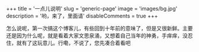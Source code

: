 +++
title = '一点儿说明'
slug = 'generic-page'
image = 'images/bg.jpg'
description = '哟，来了，里面请'
disableComments = true
+++

怎么说呢，第一次搞这个博客儿，有些回到十年前的意味了，但是又很新鲜。主要还是因为什么呢，就是看着大家文思泉涌，又想着自己当年的神勇，手痒痒，没忍住，就有了这玩意儿。行嘞，不说了，您先凑合着看吧
